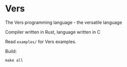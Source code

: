 # Vers
The Vers programming language - the versatile language

Compiler written in Rust, language written in C

Read ``examples/`` for Vers examples.

Build:
```commandline
make all
```
